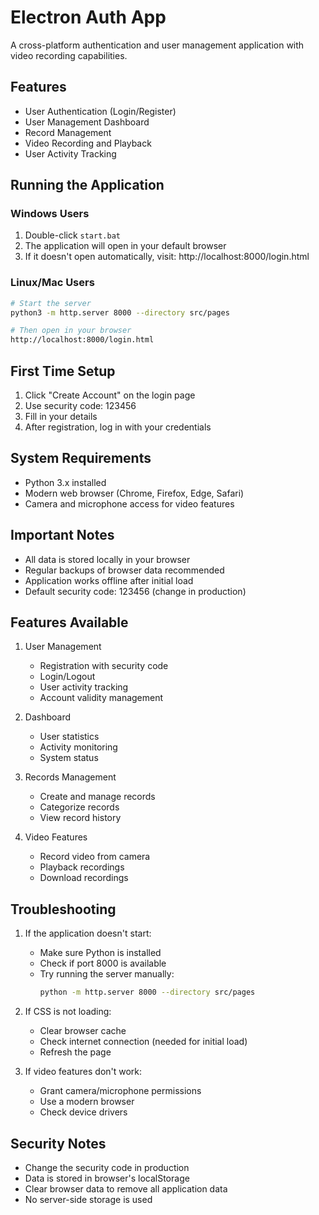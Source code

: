 # Electron Auth App

A cross-platform authentication and user management application with video recording capabilities.

## Features
- User Authentication (Login/Register)
- User Management Dashboard
- Record Management
- Video Recording and Playback
- User Activity Tracking

## Running the Application

### Windows Users
1. Double-click `start.bat`
2. The application will open in your default browser
3. If it doesn't open automatically, visit: http://localhost:8000/login.html

### Linux/Mac Users
```bash
# Start the server
python3 -m http.server 8000 --directory src/pages

# Then open in your browser
http://localhost:8000/login.html
```

## First Time Setup
1. Click "Create Account" on the login page
2. Use security code: 123456
3. Fill in your details
4. After registration, log in with your credentials

## System Requirements
- Python 3.x installed
- Modern web browser (Chrome, Firefox, Edge, Safari)
- Camera and microphone access for video features

## Important Notes
- All data is stored locally in your browser
- Regular backups of browser data recommended
- Application works offline after initial load
- Default security code: 123456 (change in production)

## Features Available
1. User Management
   - Registration with security code
   - Login/Logout
   - User activity tracking
   - Account validity management

2. Dashboard
   - User statistics
   - Activity monitoring
   - System status

3. Records Management
   - Create and manage records
   - Categorize records
   - View record history

4. Video Features
   - Record video from camera
   - Playback recordings
   - Download recordings

## Troubleshooting
1. If the application doesn't start:
   - Make sure Python is installed
   - Check if port 8000 is available
   - Try running the server manually:
     ```bash
     python -m http.server 8000 --directory src/pages
     ```

2. If CSS is not loading:
   - Clear browser cache
   - Check internet connection (needed for initial load)
   - Refresh the page

3. If video features don't work:
   - Grant camera/microphone permissions
   - Use a modern browser
   - Check device drivers

## Security Notes
- Change the security code in production
- Data is stored in browser's localStorage
- Clear browser data to remove all application data
- No server-side storage is used
